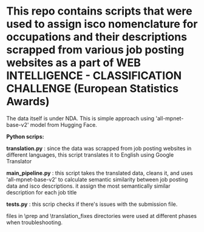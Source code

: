# This repo contains scripts that were used to assign isco nomenclature for occupations and their descriptions scrapped from various job posting websites as a part of WEB INTELLIGENCE - CLASSIFICATION CHALLENGE (European Statistics Awards)

The data itself is under NDA. This is simple approach using 'all-mpnet-base-v2'
model from Hugging Face. 

__Python scrips:__

**translation.py** : since the data was scrapped from job posting websites
    in different languages, this script translates it to English using Google Translator

**main_pipeline.py** : this script takes the translated data, cleans it, 
    and uses 'all-mpnet-base-v2' to calculate semantic similarity between 
    job posting data and isco descriptions. it assign the most semantically similar 
    description for each job title

**tests.py** : this scrip checks if there's issues with the submission file.

files in  \prep and \translation_fixes directories were used at different phases
when troubleshooting.